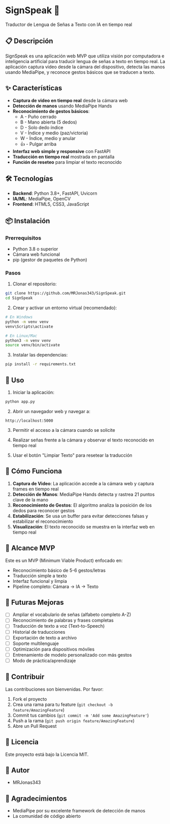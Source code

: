 # SignSpeak 🤟

Traductor de Lengua de Señas a Texto con IA en tiempo real

## 📋 Descripción

SignSpeak es una aplicación web MVP que utiliza visión por computadora e inteligencia artificial para traducir lengua de señas a texto en tiempo real. La aplicación captura video desde la cámara del dispositivo, detecta las manos usando MediaPipe, y reconoce gestos básicos que se traducen a texto.

## ✨ Características

- **Captura de video en tiempo real** desde la cámara web
- **Detección de manos** usando MediaPipe Hands
- **Reconocimiento de gestos básicos**:
  - A - Puño cerrado
  - B - Mano abierta (5 dedos)
  - D - Solo dedo índice
  - V - Índice y medio (paz/victoria)
  - W - Índice, medio y anular
  - 👍 - Pulgar arriba
- **Interfaz web simple y responsive** con FastAPI
- **Traducción en tiempo real** mostrada en pantalla
- **Función de reseteo** para limpiar el texto reconocido

## 🛠️ Tecnologías

- **Backend**: Python 3.8+, FastAPI, Uvicorn
- **IA/ML**: MediaPipe, OpenCV
- **Frontend**: HTML5, CSS3, JavaScript

## 📦 Instalación

### Prerrequisitos

- Python 3.8 o superior
- Cámara web funcional
- pip (gestor de paquetes de Python)

### Pasos

1. Clonar el repositorio:
```bash
git clone https://github.com/MRJonas343/SignSpeak.git
cd SignSpeak
```

2. Crear y activar un entorno virtual (recomendado):
```bash
# En Windows
python -m venv venv
venv\Scripts\activate

# En Linux/Mac
python3 -m venv venv
source venv/bin/activate
```

3. Instalar las dependencias:
```bash
pip install -r requirements.txt
```

## 🚀 Uso

1. Iniciar la aplicación:
```bash
python app.py
```

2. Abrir un navegador web y navegar a:
```
http://localhost:5000
```

3. Permitir el acceso a la cámara cuando se solicite

4. Realizar señas frente a la cámara y observar el texto reconocido en tiempo real

5. Usar el botón "Limpiar Texto" para resetear la traducción

## 📱 Cómo Funciona

1. **Captura de Video**: La aplicación accede a la cámara web y captura frames en tiempo real
2. **Detección de Manos**: MediaPipe Hands detecta y rastrea 21 puntos clave de la mano
3. **Reconocimiento de Gestos**: El algoritmo analiza la posición de los dedos para reconocer gestos
4. **Estabilización**: Se usa un buffer para evitar detecciones falsas y estabilizar el reconocimiento
5. **Visualización**: El texto reconocido se muestra en la interfaz web en tiempo real

## 🎯 Alcance MVP

Este es un MVP (Minimum Viable Product) enfocado en:
- Reconocimiento básico de 5-6 gestos/letras
- Traducción simple a texto
- Interfaz funcional y limpia
- Pipeline completo: Cámara → IA → Texto

## 🔮 Futuras Mejoras

- [ ] Ampliar el vocabulario de señas (alfabeto completo A-Z)
- [ ] Reconocimiento de palabras y frases completas
- [ ] Traducción de texto a voz (Text-to-Speech)
- [ ] Historial de traducciones
- [ ] Exportación de texto a archivo
- [ ] Soporte multilenguaje
- [ ] Optimización para dispositivos móviles
- [ ] Entrenamiento de modelo personalizado con más gestos
- [ ] Modo de práctica/aprendizaje

## 🤝 Contribuir

Las contribuciones son bienvenidas. Por favor:

1. Fork el proyecto
2. Crea una rama para tu feature (`git checkout -b feature/AmazingFeature`)
3. Commit tus cambios (`git commit -m 'Add some AmazingFeature'`)
4. Push a la rama (`git push origin feature/AmazingFeature`)
5. Abre un Pull Request

## 📄 Licencia

Este proyecto está bajo la Licencia MIT.

## 👥 Autor

- MRJonas343

## 🙏 Agradecimientos

- MediaPipe por su excelente framework de detección de manos
- La comunidad de código abierto